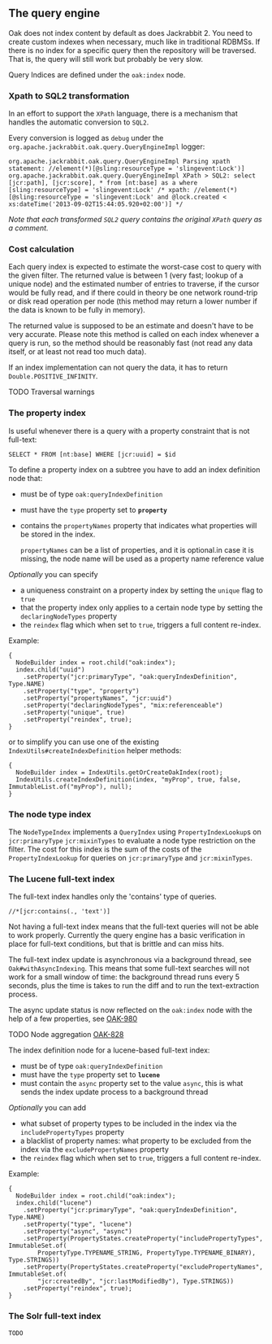 <!--
   Licensed to the Apache Software Foundation (ASF) under one or more
   contributor license agreements.  See the NOTICE file distributed with
   this work for additional information regarding copyright ownership.
   The ASF licenses this file to You under the Apache License, Version 2.0
   (the "License"); you may not use this file except in compliance with
   the License.  You may obtain a copy of the License at

       http://www.apache.org/licenses/LICENSE-2.0

   Unless required by applicable law or agreed to in writing, software
   distributed under the License is distributed on an "AS IS" BASIS,
   WITHOUT WARRANTIES OR CONDITIONS OF ANY KIND, either express or implied.
   See the License for the specific language governing permissions and
   limitations under the License.
  -->

## The query engine

Oak does not index content by default as does Jackrabbit 2. You need to create custom indexes when
necessary, much like in traditional RDBMSs. If there is no index for a specific query then the
repository will be traversed. That is, the query will still work but probably be very slow.

Query Indices are defined under the `oak:index` node.

### Xpath to SQL2 transformation

In an effort to support the `XPath` language, there is a mechanism that handles the automatic conversion to `SQL2`. 

Every conversion is logged as `debug` under the `org.apache.jackrabbit.oak.query.QueryEngineImpl` logger:

    org.apache.jackrabbit.oak.query.QueryEngineImpl Parsing xpath statement: //element(*)[@sling:resourceType = 'slingevent:Lock')]
    org.apache.jackrabbit.oak.query.QueryEngineImpl XPath > SQL2: select [jcr:path], [jcr:score], * from [nt:base] as a where [sling:resourceType] = 'slingevent:Lock' /* xpath: //element(*)[@sling:resourceType = 'slingevent:Lock' and @lock.created < xs:dateTime('2013-09-02T15:44:05.920+02:00')] */

_Note that each transformed `SQL2` query contains the original `XPath` query as a comment._

### Cost calculation

Each query index is expected to estimate the worst-case cost to query with the given filter. 
The returned value is between 1 (very fast; lookup of a unique node) and the estimated number of entries to traverse, if the cursor would be fully read, and if there could in theory be one network round-trip or disk read operation per node (this method may return a lower number if the data is known to be fully in memory).

The returned value is supposed to be an estimate and doesn't have to be very accurate. Please note this method is called on each index whenever a query is run, so the method should be reasonably fast (not read any data itself, or at least not read too much data).

If an index implementation can not query the data, it has to return `Double.POSITIVE_INFINITY`.

TODO Traversal warnings

### The property index

Is useful whenever there is a query with a property constraint that is not full-text:

    SELECT * FROM [nt:base] WHERE [jcr:uuid] = $id


To define a property index on a subtree you have to add an index definition node that:

* must be of type `oak:queryIndexDefinition`
* must have the `type` property set to __`property`__
* contains the `propertyNames` property that indicates what properties will be stored in the index.

    `propertyNames` can be a list of properties, and it is optional.in case it is missing, the node name will be used as a property name reference value

_Optionally_ you can specify

* a uniqueness constraint on a property index by setting the `unique` flag to `true`
* that the property index only applies to a certain node type by setting the `declaringNodeTypes` property
* the `reindex` flag which when set to `true`, triggers a full content re-index.

Example:

    {
      NodeBuilder index = root.child("oak:index");
      index.child("uuid")
        .setProperty("jcr:primaryType", "oak:queryIndexDefinition", Type.NAME)
        .setProperty("type", "property")
        .setProperty("propertyNames", "jcr:uuid")
        .setProperty("declaringNodeTypes", "mix:referenceable")
        .setProperty("unique", true)
        .setProperty("reindex", true);
    }

or to simplify you can use one of the existing `IndexUtils#createIndexDefinition` helper methods:

    {
      NodeBuilder index = IndexUtils.getOrCreateOakIndex(root);
      IndexUtils.createIndexDefinition(index, "myProp", true, false, ImmutableList.of("myProp"), null);
    }


### The node type index

The `NodeTypeIndex` implements a `QueryIndex` using `PropertyIndexLookup`s on `jcr:primaryType` `jcr:mixinTypes` to evaluate a node type restriction on the filter.
The cost for this index is the sum of the costs of the `PropertyIndexLookup` for queries on `jcr:primaryType` and `jcr:mixinTypes`.


### The Lucene full-text index

The full-text index handles only the 'contains' type of queries.

    //*[jcr:contains(., 'text')]

Not having a full-text index means that the full-text queries will not be able to work properly. Currently the query engine has a basic verification in place for full-text conditions, but that is brittle and can miss hits.

The full-text index update is asynchronous via a background thread, see `Oak#withAsyncIndexing`.
This means that some full-text searches will not work for a small window of time: the background thread runs every 5 seconds, plus the time is takes to run the diff and to run the text-extraction process. 

The async update status is now reflected on the `oak:index` node with the help of a few properties, see [OAK-980](https://issues.apache.org/jira/browse/OAK-980)

TODO Node aggregation [OAK-828](https://issues.apache.org/jira/browse/OAK-828)

The index definition node for a lucene-based full-text index:

* must be of type `oak:queryIndexDefinition`
* must have the `type` property set to __`lucene`__
* must contain the `async` property set to the value `async`, this is what sends the index update process to a background thread

_Optionally_ you can add

 * what subset of property types to be included in the index via the `includePropertyTypes` property
 * a blacklist of property names: what property to be excluded from the index via the `excludePropertyNames` property
 * the `reindex` flag which when set to `true`, triggers a full content re-index.

Example:

    {
      NodeBuilder index = root.child("oak:index");
      index.child("lucene")
        .setProperty("jcr:primaryType", "oak:queryIndexDefinition", Type.NAME)
        .setProperty("type", "lucene")
        .setProperty("async", "async")
        .setProperty(PropertyStates.createProperty("includePropertyTypes", ImmutableSet.of(
            PropertyType.TYPENAME_STRING, PropertyType.TYPENAME_BINARY), Type.STRINGS))
        .setProperty(PropertyStates.createProperty("excludePropertyNames", ImmutableSet.of( 
            "jcr:createdBy", "jcr:lastModifiedBy"), Type.STRINGS))
        .setProperty("reindex", true);
    }


### The Solr full-text index

`TODO`
